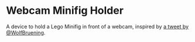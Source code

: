 # Webcam Minifig Holder

A device to hold a Lego Minifig in front of a webcam, inspired by [a tweet by @WolfBruening](https://twitter.com/WolfBruening/status/1326821248320630785).